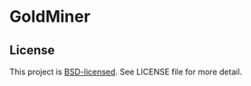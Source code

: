 GoldMiner
=========

## License

This project is [BSD-licensed](http://www.opensource.org/licenses/BSD-3-Clause). See LICENSE file for more detail.